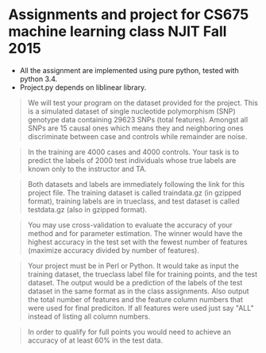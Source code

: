 # Assignments and project for CS675 machine learning class NJIT Fall 2015

- All the assignment are implemented using pure python, tested with python 3.4.
- Project.py depends on liblinear library.


> We will test your program on the dataset provided for the project. This is 
a simulated dataset of single nucleotide polymorphism (SNP) genotype data 
containing 29623 SNPs (total features). Amongst all SNPs are 15 causal 
ones which means they and neighboring ones discriminate between case and 
controls while remainder are noise.

> In the training are 4000 cases and 4000 controls. Your task is to predict 
the labels of 2000 test individuals whose true labels are known only to 
the instructor and TA. 

> Both datasets and labels are immediately following the link for this
project file. The training dataset is called traindata.gz (in gzipped
format), training labels are in trueclass, and test dataset is called
testdata.gz (also in gzipped format).

> You may use cross-validation to evaluate the accuracy of your method and for 
parameter estimation. The winner would have the highest accuracy in the test 
set with the fewest number of features (maximize accuracy divided by number 
of features).
 
> Your project must be in Perl or Python. It would take as input the training 
dataset, the trueclass label file for training points, and the test dataset. 
The output would be a prediction of the labels of the test dataset in the 
same format as in the class assignments. Also output the total number of 
features and the feature column numbers that were used for final prediciton. 
If all features were used just say "ALL" instead of listing all column 
numbers.

> In order to qualify for full points you would need to achieve an accuracy of 
at least 60% in the test data.

